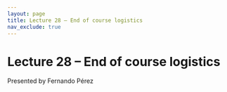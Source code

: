 ```yaml
---
layout: page
title: Lecture 28 – End of course logistics
nav_exclude: true
---
```


# Lecture 28 – End of course logistics

Presented by Fernando Pérez
